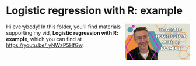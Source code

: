 # Logistic regression with R: example
[<img src="log reg thumb.png" align="right" height="100" />](<https://youtu.be/_yNWzP5HfGw>)

Hi everybody! In this folder, you'll find materials supporting my vid, **Logistic regression with R: example**, which you can find at <https://youtu.be/_yNWzP5HfGw>. 

